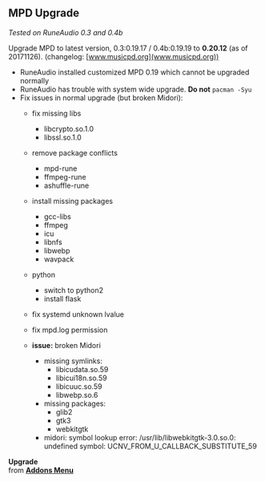 MPD Upgrade
---
_Tested on RuneAudio 0.3 and 0.4b_

Upgrade MPD to latest version, 0.3:0.19.17 / 0.4b:0.19.19 to **0.20.12** (as of 20171126). (changelog: [www.musicpd.org](www.musicpd.org))
- RuneAudio installed customized MPD 0.19 which cannot be upgraded normally
- RuneAudio has trouble with system wide upgrade. **Do not** `pacman -Syu`
- Fix issues in normal upgrade (but broken Midori):
	- fix missing libs
		- libcrypto.so.1.0
		- libssl.so.1.0
	- remove package conflicts
		- mpd-rune
		- ffmpeg-rune
		- ashuffle-rune
	- install missing packages
		- gcc-libs
		- ffmpeg
		- icu
		- libnfs
		- libwebp
		- wavpack
	- python
		- switch to python2
		- install flask
	- fix systemd unknown lvalue
	- fix mpd.log permission
	
	- **issue:** broken Midori
		- missing symlinks:
			- libicudata.so.59
			- libicui18n.so.59
			- libicuuc.so.59
			- libwebp.so.6
		- missing packages:
			- glib2
			- gtk3
			- webkitgtk
		- midori: symbol lookup error: /usr/lib/libwebkitgtk-3.0.so.0: undefined symbol: UCNV_FROM_U_CALLBACK_SUBSTITUTE_59

**Upgrade**  
from [**Addons Menu**](https://github.com/rern/RuneAudio_Addons)
